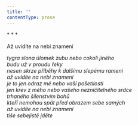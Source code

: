 ```yaml
---
title: ''
contentType: prose
---
```


\* \* \*

Až uvidíte na nebi znamení

_tygra slona úlomek zubu nebo cokoli jiného  
budu už v proudu řeky  
nesen skrze příběhy k dalšímu slepému rameni  
až uvidíte na nebi znamení  
je to jen odraz mé nebo vaší pošetilosti  
jen krev z mého nebo vašeho nezničitelného srdce  
trhaného šílenstvím bohů  
kteří nemohou spát před obrazem sebe samých  
až uvidíte na nebi znamení  
tiše sebejistě jděte_
